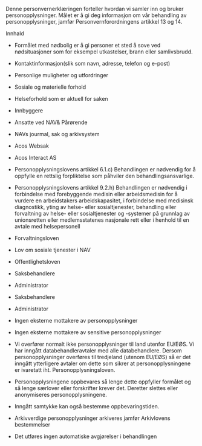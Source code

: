 <!-- title: Nødbolig (Midlertidig bolig) -->


  

Denne personvernerklæringen forteller hvordan vi samler inn og bruker personopplysninger. Målet er å gi deg informasjon om vår behandling av personopplysninger, jamfør Personvernforordningens artikkel 13 og 14.

  

Innhald

*   Formålet med nødbolig er å gi personer et sted å sove ved nødsituasjoner som for eksempel utkastelser, brann eller samlivsbrudd.  
    
*   Kontaktinformasjon(slik som navn, adresse, telefon og e-post)  
    
*   Personlige muligheter og utfordringer  
    
*   Sosiale og materielle forhold  
    
*   Helseforhold som er aktuell for saken  
    
*   Innbyggere  
    
*   Ansatte ved NAV& Pårørende  
    
*   NAVs jourmal, sak og arkivsystem  
    
*   Acos Websak  
    
*   Acos Interact AS  
    
*   Personopplysningslovens artikkel 6.1.c) Behandlingen er nødvendig for å oppfylle en rettslig forpliktelse som påhviler den behandlingsansvarlige.  
    
*   Personopplysningslovens artikkel 9.2.h) Behandlingen er nødvendig i forbindelse med forebyggende medisin eller arbeidsmedisin for å vurdere en arbeidstakers arbeidskapasitet, i forbindelse med medisinsk diagnostikk, yting av helse- eller sosialtjenester, behandling eller forvaltning av helse- eller sosialtjenester og -systemer på grunnlag av unionsretten eller medlemsstatenes nasjonale rett eller i henhold til en avtale med helsepersonell  
    
*   Forvaltningsloven  
    
*   Lov om sosiale tjenester i NAV  
    
*   Offentlighetsloven  
    
*   Saksbehandlere  
    
*   Administrator  
    
*   Saksbehandlere  
    
*   Administrator  
    
*   Ingen eksterne mottakere av personopplysninger  
    
*   Ingen eksterne mottakere av sensitive personopplysninger  
    
*   Vi overfører normalt ikke personopplysninger til land utenfor EU/EØS. Vi har inngått databehandleravtaler med alle databehandlere. Dersom personopplysninger overføres til tredjeland (utenom EU/EØS) så er det inngått ytterligere avtaler om dette som sikrer at personopplysningene er ivaretatt iht. Personopplysningsloven.  
    
*   Personopplysningene oppbevares så lenge dette oppfyller formålet og så lenge særlover eller forskrifter krever det. Deretter slettes eller anonymiseres personopplysningene.  
    
*   Inngått samtykke kan også bestemme oppbevaringstiden.  
    
*   Arkivverdige personopplysninger arkiveres jamfør Arkivlovens bestemmelser  
    
*   Det utføres ingen automatiske avgjørelser i behandlingen